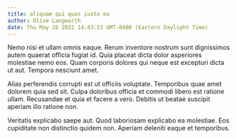 ```yaml
---
title: aliquam qui quas iusto ea
author: Olive Langworth
date: Thu May 26 2022 14:43:53 GMT-0400 (Eastern Daylight Time)
---
```

Nemo nisi et ullam omnis eaque. Rerum inventore nostrum sunt dignissimos autem quaerat officia fugiat id. Quia placeat dicta dolor asperiores molestiae nemo eos. Quam corporis dolores qui neque est excepturi dicta ut aut. Tempora nesciunt amet.

 Alias perferendis corrupti est ut officiis voluptate. Temporibus quae amet dolorem quia sed sit. Culpa doloribus officia et commodi libero est ratione ullam. Recusandae et quia et facere a vero. Debitis ut beatae suscipit aperiam illo ratione non.

 Veritatis explicabo saepe aut. Quod laboriosam explicabo ea molestiae. Eos cupiditate non distinctio quidem non. Aperiam deleniti eaque et temporibus.